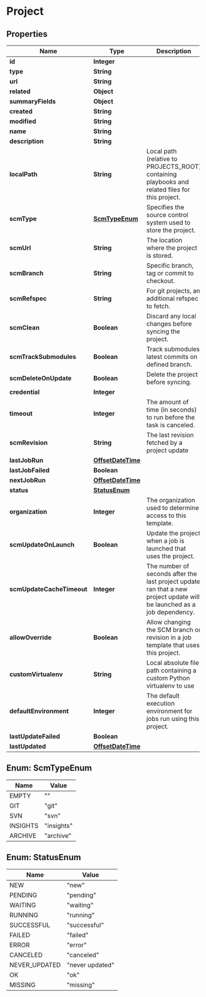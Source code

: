 # Project

## Properties
Name | Type | Description | Notes
------------ | ------------- | ------------- | -------------
**id** | **Integer** |  |  [optional]
**type** | **String** |  |  [optional]
**url** | **String** |  |  [optional]
**related** | **Object** |  |  [optional]
**summaryFields** | **Object** |  |  [optional]
**created** | **String** |  |  [optional]
**modified** | **String** |  |  [optional]
**name** | **String** |  | 
**description** | **String** |  |  [optional]
**localPath** | **String** | Local path (relative to PROJECTS_ROOT) containing playbooks and related files for this project. |  [optional]
**scmType** | [**ScmTypeEnum**](#ScmTypeEnum) | Specifies the source control system used to store the project. |  [optional]
**scmUrl** | **String** | The location where the project is stored. |  [optional]
**scmBranch** | **String** | Specific branch, tag or commit to checkout. |  [optional]
**scmRefspec** | **String** | For git projects, an additional refspec to fetch. |  [optional]
**scmClean** | **Boolean** | Discard any local changes before syncing the project. |  [optional]
**scmTrackSubmodules** | **Boolean** | Track submodules latest commits on defined branch. |  [optional]
**scmDeleteOnUpdate** | **Boolean** | Delete the project before syncing. |  [optional]
**credential** | **Integer** |  |  [optional]
**timeout** | **Integer** | The amount of time (in seconds) to run before the task is canceled. |  [optional]
**scmRevision** | **String** | The last revision fetched by a project update |  [optional]
**lastJobRun** | [**OffsetDateTime**](OffsetDateTime.md) |  |  [optional]
**lastJobFailed** | **Boolean** |  |  [optional]
**nextJobRun** | [**OffsetDateTime**](OffsetDateTime.md) |  |  [optional]
**status** | [**StatusEnum**](#StatusEnum) |  |  [optional]
**organization** | **Integer** | The organization used to determine access to this template. |  [optional]
**scmUpdateOnLaunch** | **Boolean** | Update the project when a job is launched that uses the project. |  [optional]
**scmUpdateCacheTimeout** | **Integer** | The number of seconds after the last project update ran that a new project update will be launched as a job dependency. |  [optional]
**allowOverride** | **Boolean** | Allow changing the SCM branch or revision in a job template that uses this project. |  [optional]
**customVirtualenv** | **String** | Local absolute file path containing a custom Python virtualenv to use |  [optional]
**defaultEnvironment** | **Integer** | The default execution environment for jobs run using this project. |  [optional]
**lastUpdateFailed** | **Boolean** |  |  [optional]
**lastUpdated** | [**OffsetDateTime**](OffsetDateTime.md) |  |  [optional]

<a name="ScmTypeEnum"></a>
## Enum: ScmTypeEnum
Name | Value
---- | -----
EMPTY | &quot;&quot;
GIT | &quot;git&quot;
SVN | &quot;svn&quot;
INSIGHTS | &quot;insights&quot;
ARCHIVE | &quot;archive&quot;

<a name="StatusEnum"></a>
## Enum: StatusEnum
Name | Value
---- | -----
NEW | &quot;new&quot;
PENDING | &quot;pending&quot;
WAITING | &quot;waiting&quot;
RUNNING | &quot;running&quot;
SUCCESSFUL | &quot;successful&quot;
FAILED | &quot;failed&quot;
ERROR | &quot;error&quot;
CANCELED | &quot;canceled&quot;
NEVER_UPDATED | &quot;never updated&quot;
OK | &quot;ok&quot;
MISSING | &quot;missing&quot;
